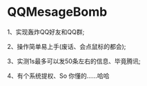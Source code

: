 # QQMesageBomb

1、实现轰炸QQ好友和QQ群;

2、操作简单易上手(废话、会点鼠标的都会);

3、实测1s最多可以发50条左右的信息、毕竟腾讯;

4、有个系统提权、So 你懂的……哈哈
